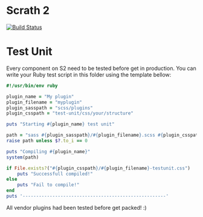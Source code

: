 # Scrath 2
[![Build Status](https://travis-ci.org/gustavokuklinski/Scrath2.png?branch=master)](https://travis-ci.org/gustavokuklinski/Scrath2)

# Test Unit
Every component on S2 need to be tested before get in production. You can write your Ruby test script in this folder using the template bellow:

```ruby
#!/usr/bin/env ruby

plugin_name = "My plugin"
plugin_filename = "myplugin"
plugin_sasspath = "scss/plugins"
plugin_csspath = "test-unit/css/your/structure"

puts "Starting #{plugin_name} test unit"

path = "sass #{plugin_sasspath}/#{plugin_filename}.scss #{plugin_csspath}/#{plugin_filename}-testunit.css"
raise path unless $?.to_i == 0

puts "Compiling #{plugin_name}"
system(path)

if File.exists?("#{plugin_csspath}/#{plugin_filename}-testunit.css")
	puts "Successfull compiled!"
else
	puts "Fail to compile!"
end
puts '-----------------------------------------------------'
```

All vendor plugins had been tested before get packed! :)
